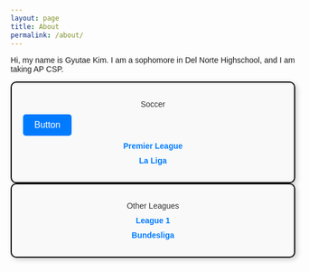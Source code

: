 ```yaml
---
layout: page
title: About
permalink: /about/
---
```


Hi, my name is Gyutae Kim. I am a sophomore in Del Norte Highschool, and I am taking AP CSP. 

<html lang="en">
<head>
    <meta charset="UTF-8">
    <meta name="viewport" content="width=device-width, initial-scale=1.0">
    <title>Styled Boxes</title>
    <style>
        body {
            font-family: Arial, sans-serif;
            margin: 20px;
        }
        .box-container {
            display: flex;
            flex-direction: column; /* Change to vertical layout */
            gap: 20pSx;
        }
        .box {
            border: 2px solid #000;
            padding: 20px;
            border-radius: 10px;
            box-shadow: 3px 3px 10px rgba(0, 0, 0, 0.2);
            background-color: #f9f9f9;
        }
        .box p, .box button, .box a {
            margin: 10px 0;
            display: block;
            text-align: center;
            color: #333;
            text-decoration: none;
        }
        .box a {
            color: #007bff;
            font-weight: bold;
        }
        .box a:hover {
            text-decoration: underline;
        }
        .box button {
            background-color: #007bff;
            color: white;
            border: none;
            padding: 10px 20px;
            border-radius: 5px;
            cursor: pointer;
            font-size: 16px;
        }
        .box button:hover {
            background-color: #0056b3;
        }
    </style>
</head>
<body>
    <div class="box-container">
        <div class="box">
            <p>Soccer</p>
            <button>Button</button>
            <p><a href="https://www.premierleague.com/">Premier League</a></p>
            <p><a href="https://www.laliga.com/en-GB">La Liga</a></p>
        </div>
        <div class="box">
            <p>Other Leagues</p>
            <p><a href="https://ligue1.com/">League 1</a></p>
            <p><a href="https://www.bundesliga.com/en/bundesliga">Bundesliga</a></p>
        </div>
    </div>
</body>
</html>